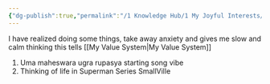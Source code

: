 ```yaml
---
{"dg-publish":true,"permalink":"/1 Knowledge Hub/1 My Joyful Interests/Self-Help Phycology/Notions I derirved/To Calm myself/","noteIcon":""}
---
```


I have realized doing some things, take away anxiety and gives me slow and calm thinking this tells [[My Value System\|My Value System]]

1. Uma maheswara ugra rupasya starting song vibe
2. Thinking of life in Superman Series SmallVille